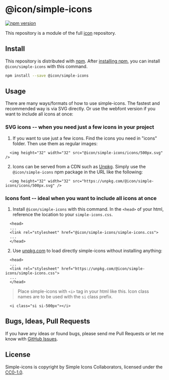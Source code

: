 # @icon/simple-icons

[![npm version](https://img.shields.io/npm/v/@icon/simple-icons.svg)](https://www.npmjs.org/package/@icon/simple-icons)

This repository is a module of the full [icon][icon] repository.

## Install

This repository is distributed with [npm]. After [installing npm][install-npm], you can install `@icon/simple-icons` with this command.

```bash
npm install --save @icon/simple-icons
```

## Usage

There are many ways/formats of how to use simple-icons. The fastest and recommended way is via SVG directly. Or use the webfont version if you want to include all icons at once:

### SVG icons -- when you need just a few icons in your project

  1. If you want to use just a few icons. Find the icons you need in "icons" folder. Then use them as regular images:

```
  <img height="32" width="32" src="@icon/simple-icons/icons/500px.svg" />
```

  2. Icons can be served from a CDN such as [Unpkg][Unpkg]. Simply use the `@icon/simple-icons` npm package in the URL like the following:

```
  <img height="32" width="32" src="https://unpkg.com/@icon/simple-icons/icons/500px.svg" />
```

### Icons font -- ideal when you want to include all icons at once

  1. Install `@icon/simple-icons` with this command. In the `<head>` of your html, reference the location to your `simple-icons.css`.

```
  <head>
  ...
  <link rel="stylesheet" href="@icon/simple-icons/simple-icons.css">
  ...
  </head>
```

  2. Use [unpkg.com][Unpkg] to load directly simple-icons without installing anything:

```
  <head>
  ...
  <link rel="stylesheet" href="https://unpkg.com/@icon/simple-icons/simple-icons.css">
  ...
  </head>
```

> Place simple-icons with `<i>` tag in your html like this. Icon class names are to be used with the `si` class prefix.

```
  <i class="si si-500px"></i>
```


## Bugs, Ideas, Pull Requests

If you have any ideas or found bugs, please send me Pull Requests or let me know with [GitHub Issues][github issues].

## License

Simple-icons is copyright by Simple Icons Collaborators, licensed under the [CC0-1.0][license].

[license]: https://github.com/thecreation/icons/blob/master/modules/simple-icons/LICENSE
[icon]: https://github.com/thecreation/icons
[npm]: https://www.npmjs.com/
[install-npm]: https://docs.npmjs.com/getting-started/installing-node
[sass]: http://sass-lang.com/
[github issues]: https://github.com/thecreation/icons/issues
[Unpkg]: https://unpkg.com
